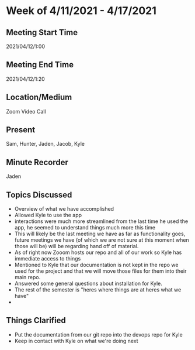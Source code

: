 # Week of 4/11/2021 - 4/17/2021

## Meeting Start Time
2021/04/12/1:00

## Meeting End Time
2021/04/12/1:20

## Location/Medium
Zoom Video Call

## Present
Sam, Hunter, Jaden, Jacob, Kyle

## Minute Recorder
Jaden


## Topics Discussed
- Overview of what we have accomplished
- Allowed Kyle to use the app 
 - interactions were much more streamlined from the last time he used the app, he seemed to understand things much more this time
- This will likely be the last meeting we have as far as functionality goes, future meetings we have (of which we are not sure at this moment when those will be) will be regarding hand off of material.
- As of right now Zooom hosts our repo and all of our work so Kyle has immediate access to things
- Mentioned to Kyle that our documentation is not kept in the repo we used for the project and that we will move those files for them into their main repo.
- Answered some general questions about installation for Kyle.
- The rest of the semester is "heres where things are at heres what we have"
- 

## Things Clarified
- Put the documentation from our git repo into the devops repo for Kyle 
- Keep in contact with Kyle on what we're doing next
